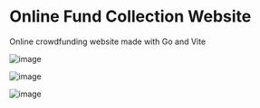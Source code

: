 # Online Fund Collection Website
Online crowdfunding website made with Go and Vite

![image](https://github.com/user-attachments/assets/adbcc3f0-2f6d-44e8-8c01-4696180b26e6)

![image](https://github.com/user-attachments/assets/b7f9d6c5-f6cc-4608-aa0e-ba54e1a23379)

![image](https://github.com/user-attachments/assets/e5cffbc9-159b-4818-b5ea-b0059765815e)



